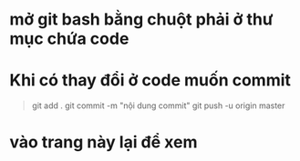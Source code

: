 # mở git bash bằng chuột phải ở thư mục chứa code
# Khi có thay đổi ở code muốn commit
> git add .
> git commit -m "nội dung commit"
> git push -u origin master

# vào trang này lại để xem
